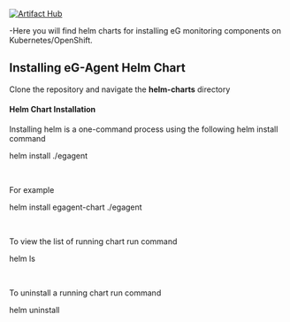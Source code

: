 

[![Artifact Hub](https://img.shields.io/endpoint?url=https://artifacthub.io/badge/repository/eginnovations)](https://artifacthub.io/packages/search?repo=eginnovations)<br>

-Here you will find helm charts for installing eG monitoring components on Kubernetes/OpenShift.

<h2> Installing eG-Agent Helm Chart</h2>

Clone the repository and navigate the <b>helm-charts</b> directory
<h4> Helm Chart Installation</h4>
<p>Installing helm is a one-command process using the following helm install command</p>

<p>helm install <chart-name> ./egagent</p><br>
<p>For example </p>
<p>  helm install egagent-chart ./egagent</p><br>
<p>To view the list of running chart run command</p>
<p>  helm ls</p><br>
<p>To uninstall a running chart run command</p>
<p>  helm uninstall <chart-name></p>
